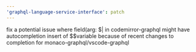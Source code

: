 ```yaml
---
'graphql-language-service-interface': patch
---
```


fix a potential issue where field(arg: $| in codemirror-graphql might have autocompletion insert of $\$variable because of recent changes to completion for monaco-graphql/vscode-graphql
